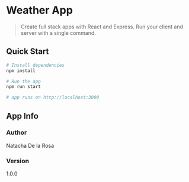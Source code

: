 # Weather App

> Create full stack apps with React and Express. Run your client and server with a single command.

## Quick Start

``` bash
# Install dependencies
npm install

# Run the app
npm run start

# app runs on http://localhost:3000
```

## App Info

### Author

Natacha De la Rosa

### Version

1.0.0
